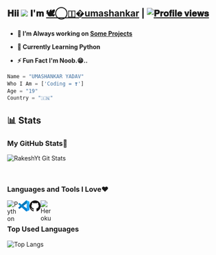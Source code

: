 ## 𝐇𝐢𝐢 <img src="https://raw.githubusercontent.com/MartinHeinz/MartinHeinz/master/wave.gif" width="25px"> 𝐈'𝐦 [🕊️⃝🇮�umashankar](https://t.me/shayari_jok) | [![𝐏𝐫𝐨𝐟𝐢𝐥𝐞 𝐯𝐢𝐞𝐰𝐬](https://komarev.com/ghpvc/?username=rakeshyt)](https://github.com/UMASHANKAR3)


- **💫 I’m Always working on [Some Projects](https://github.com/UMASHANKAR3)**

- **🌱 Currently Learning Python**

- **⚡ Fun Fact I'm Noob.😁..**


```python ,JAVA
Name = "UMASHANKAR YADAV"
Who I Am = ['Coding = ❣️']
Age = "19"
Country = "🇮🇳"
```

## 📊 Stats

<h3 align="left"><b>My GitHub Stats💛</b></h4>

![RakeshYt Git Stats](https://github-readme-stats.vercel.app/api?username=rakeshyt&include_all_commits=true&count_private=true&theme=highcontrast)



</br>

### Languages and Tools I Love❤️
[<img align="left" alt="Python" width="26px" src="https://upload.wikimedia.org/wikipedia/commons/thumb/c/c3/Python-logo-notext.svg/600px-Python-logo-notext.svg.png" />](https://python.org/)
[<img align="left" alt="Visual Studio Code" width="26px" src="https://raw.githubusercontent.com/github/explore/80688e429a7d4ef2fca1e82350fe8e3517d3494d/topics/visual-studio-code/visual-studio-code.png" />](https://code.visualstudio.com/)
[<img align="left" alt="GitHub" width="26px" src="https://raw.githubusercontent.com/github/explore/78df643247d429f6cc873026c0622819ad797942/topics/github/github.png" />](https://git-scm.com/)
[<img align="left" alt="Heroku" width="26px" src="https://www.nicepng.com/png/full/223-2233246_heroku-logo-salesforce-heroku.png" />](https://heroku.com/)

<br />
<br />

<h3 align="left"><b> Top Used Languages </b></h3>

![Top Langs](https://github-readme-stats.vercel.app/api/top-langs/?username=rakeshyt&layout=compact&theme=radical)
